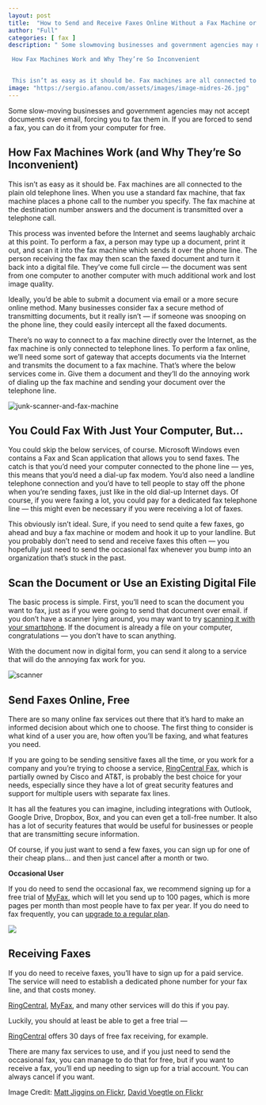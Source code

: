 ```yaml
---
layout: post
title:  "How to Send and Receive Faxes Online Without a Fax Machine or Phone Line"
author: "Full"
categories: [ fax ]
description: " Some slowmoving businesses and government agencies may not accept documents over email, forcing you to fax them in. If you are forced to send a fax, you can do it from your computer for free.

 How Fax Machines Work and Why They’re So Inconvenient


 This isn’t as easy as it should be. Fax machines are all connected to the plain old telephone lines. When you use a standard fax machine, that fax machine places a phone call to the number you specify. The fax machine at the destination number answ"
image: "https://sergio.afanou.com/assets/images/image-midres-26.jpg"
---
```



 Some slow-moving businesses and government agencies may not accept documents over email, forcing you to fax them in. If you are forced to send a fax, you can do it from your computer for free.

 How Fax Machines Work (and Why They’re So Inconvenient)
-------------------------------------------------------

 This isn’t as easy as it should be. Fax machines are all connected to the plain old telephone lines. When you use a standard fax machine, that fax machine places a phone call to the number you specify. The fax machine at the destination number answers and the document is transmitted over a telephone call.

 This process was invented before the Internet and seems laughably archaic at this point. To perform a fax, a person may type up a document, print it out, and scan it into the fax machine which sends it over the phone line. The person receiving the fax may then scan the faxed document and turn it back into a digital file. They’ve come full circle — the document was sent from one computer to another computer with much additional work and lost image quality.



 Ideally, you’d be able to submit a document via email or a more secure online method. Many businesses consider fax a secure method of transmitting documents, but it really isn’t — if someone was snooping on the phone line, they could easily intercept all the faxed documents.

 There’s no way to connect to a fax machine directly over the Internet, as the fax machine is only connected to telephone lines. To perform a fax online, we’ll need some sort of gateway that accepts documents via the Internet and transmits the document to a fax machine. That’s where the below services come in. Give them a document and they’ll do the annoying work of dialing up the fax machine and sending your document over the telephone line.

 ![junk-scanner-and-fax-machine](https://www.howtogeek.com/wp-content/uploads/2013/07/xjunk-scanner-and-fax-machine.jpg.pagespeed.gp+jp+jw+pj+ws+js+rj+rp+rw+ri+cp+md.ic.5fEKaNBYh0.jpg "junk-scanner-and-fax-machine")

 You Could Fax With Just Your Computer, But…
-------------------------------------------

 You could skip the below services, of course. Microsoft Windows even contains a Fax and Scan application that allows you to send faxes. The catch is that you’d need your computer connected to the phone line — yes, this means that you’d need a dial-up fax modem. You’d also need a landline telephone connection and you’d have to tell people to stay off the phone when you’re sending faxes, just like in the old dial-up Internet days. Of course, if you were faxing a lot, you could pay for a dedicated fax telephone line — this might even be necessary if you were receiving a lot of faxes.

 This obviously isn’t ideal. Sure, if you need to send quite a few faxes, go ahead and buy a fax machine or modem and hook it up to your landline. But you probably don’t need to send and receive faxes this often — you hopefully just need to send the occasional fax whenever you bump into an organization that’s stuck in the past.

 Scan the Document or Use an Existing Digital File
-------------------------------------------------


 The basic process is simple. First, you’ll need to scan the document you want to fax, just as if you were going to send that document over email. if you don’t have a scanner lying around, you may want to try [scanning it with your smartphone](/). If the document is already a file on your computer, congratulations — you don’t have to scan anything.

 With the document now in digital form, you can send it along to a service that will do the annoying fax work for you.

 ![scanner](https://www.howtogeek.com/wp-content/uploads/2013/07/xscanner.jpg.pagespeed.gp+jp+jw+pj+ws+js+rj+rp+rw+ri+cp+md.ic.PZ9bsvEbfp.jpg "scanner")

 Send Faxes Online, Free
-----------------------

 There are so many online fax services out there that it’s hard to make an informed decision about which one to choose. The first thing to consider is what kind of a user you are, how often you’ll be faxing, and what features you need.


 If you are going to be sending sensitive faxes all the time, or you work for a company and you’re trying to choose a service, [RingCentral Fax](https://prf.hn/click/camref:1101l3Rga/creativeref:1011l40328/pubref:ct168841), which is partially owned by Cisco and AT&T, is probably the best choice for your needs, especially since they have a lot of great security features and support for multiple users with separate fax lines.

 It has all the features you can imagine, including integrations with Outlook, Google Drive, Dropbox, Box, and you can even get a toll-free number. It also has a lot of security features that would be useful for businesses or people that are transmitting secure information.

 Of course, if you just want to send a few faxes, you can sign up for one of their cheap plans… and then just cancel after a month or two.

 **Occasional User**

 If you do need to send the occasional fax, we recommend signing up for a free trial of [MyFax](http://www.kqzyfj.com/click-3607085-12001188?sid=ct168841), which will let you send up to 100 pages, which is more pages per month than most people have to fax per year. If you do need to fax frequently, you can [upgrade to a regular plan](http://www.tkqlhce.com/click-3607085-10423449?sid=ct168841).

 ![](https://www.howtogeek.com/wp-content/uploads/2019/09/ximg_5d702ddff3e50.png.pagespeed.gp+jp+jw+pj+ws+js+rj+rp+rw+ri+cp+md.ic.u-c7GF0Eek.png)

 Receiving Faxes
---------------

 If you do need to receive faxes, you’ll have to sign up for a paid service. The service will need to establish a dedicated phone number for your fax line, and that costs money. 

[RingCentral](https://prf.hn/click/camref:1101l3Rga/creativeref:1011l40328/pubref:ct168841), [MyFax](http://www.tkqlhce.com/click-3607085-10423449?sid=ct168841), and many other services will do this if you pay.


 Luckily, you should at least be able to get a free trial — 

[RingCentral](https://prf.hn/click/camref:1101l3Rga/creativeref:1011l40328/pubref:ct168841) offers 30 days of free fax receiving, for example.

 There are many fax services to use, and if you just need to send the occasional fax, you can manage to do that for free, but if you want to receive a fax, you’ll end up needing to sign up for a trial account. You can always cancel if you want.

 Image Credit: [Matt Jiggins on Flickr](http://www.flickr.com/photos/mattjiggins/4009310821/), [David Voegtle on Flickr](http://www.flickr.com/photos/spiffie/2665155921/)


